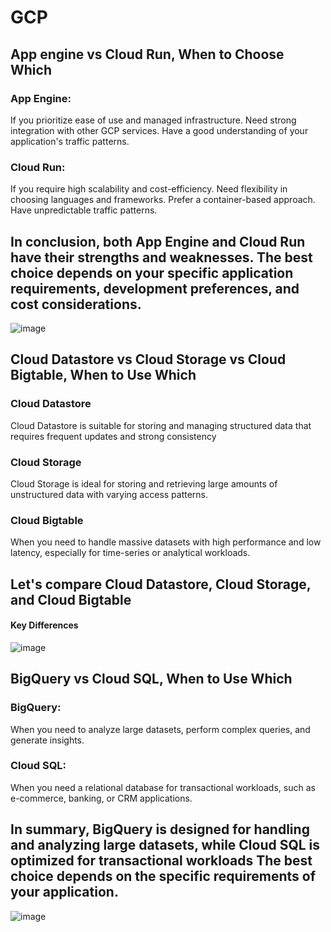 # GCP
## App engine vs Cloud Run, When to Choose Which
### App Engine:
If you prioritize ease of use and managed infrastructure.
Need strong integration with other GCP services.
Have a good understanding of your application's traffic patterns.
### Cloud Run:
If you require high scalability and cost-efficiency.
Need flexibility in choosing languages and frameworks.
Prefer a container-based approach.
Have unpredictable traffic patterns.
## In conclusion, both App Engine and Cloud Run have their strengths and weaknesses. The best choice depends on your specific application requirements, development preferences, and cost considerations.
![image](https://github.com/user-attachments/assets/e0675ae6-68c9-4cb0-af98-c0b2253d8859)

## Cloud Datastore vs Cloud Storage vs Cloud Bigtable, When to Use Which
### Cloud Datastore 
Cloud Datastore is suitable for storing and managing structured data that requires frequent updates and strong consistency
### Cloud Storage
Cloud Storage is ideal for storing and retrieving large amounts of unstructured data with varying access patterns.
### Cloud Bigtable
When you need to handle massive datasets with high performance and low latency, especially for time-series or analytical workloads.
## Let's compare Cloud Datastore, Cloud Storage, and Cloud Bigtable
#### Key Differences
![image](https://github.com/user-attachments/assets/3c8d5e64-a40d-428f-a7d4-7b8fdcce1caf)
## BigQuery vs Cloud SQL, When to Use Which
### BigQuery: 
When you need to analyze large datasets, perform complex queries, and generate insights.
### Cloud SQL: 
When you need a relational database for transactional workloads, such as e-commerce, banking, or CRM applications.
## In summary, BigQuery is designed for handling and analyzing large datasets, while Cloud SQL is optimized for transactional workloads The best choice depends on the specific requirements of your application.
![image](https://github.com/user-attachments/assets/b6bc9771-2ba1-4ffa-bdba-a42d670e46c4)





